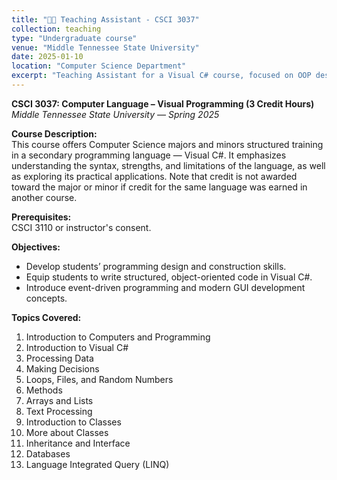 ```yaml
---
title: "🧑‍🏫 Teaching Assistant - CSCI 3037"
collection: teaching
type: "Undergraduate course"
venue: "Middle Tennessee State University"
date: 2025-01-10
location: "Computer Science Department"
excerpt: "Teaching Assistant for a Visual C# course, focused on OOP design, syntax, and practical programming skills."
---
```



**CSCI 3037: Computer Language – Visual Programming (3 Credit Hours)**  
*Middle Tennessee State University — Spring 2025*

**Course Description:**  
This course offers Computer Science majors and minors structured training in a secondary programming language — Visual C#. It emphasizes understanding the syntax, strengths, and limitations of the language, as well as exploring its practical applications. Note that credit is not awarded toward the major or minor if credit for the same language was earned in another course.

**Prerequisites:**  
CSCI 3110 or instructor's consent.

**Objectives:**  
- Develop students’ programming design and construction skills.  
- Equip students to write structured, object-oriented code in Visual C#.  
- Introduce event-driven programming and modern GUI development concepts.

**Topics Covered:**  
1. Introduction to Computers and Programming  
2. Introduction to Visual C#  
3. Processing Data  
4. Making Decisions  
5. Loops, Files, and Random Numbers  
6. Methods  
7. Arrays and Lists  
8. Text Processing  
9. Introduction to Classes  
10. More about Classes  
11. Inheritance and Interface  
12. Databases  
13. Language Integrated Query (LINQ)
